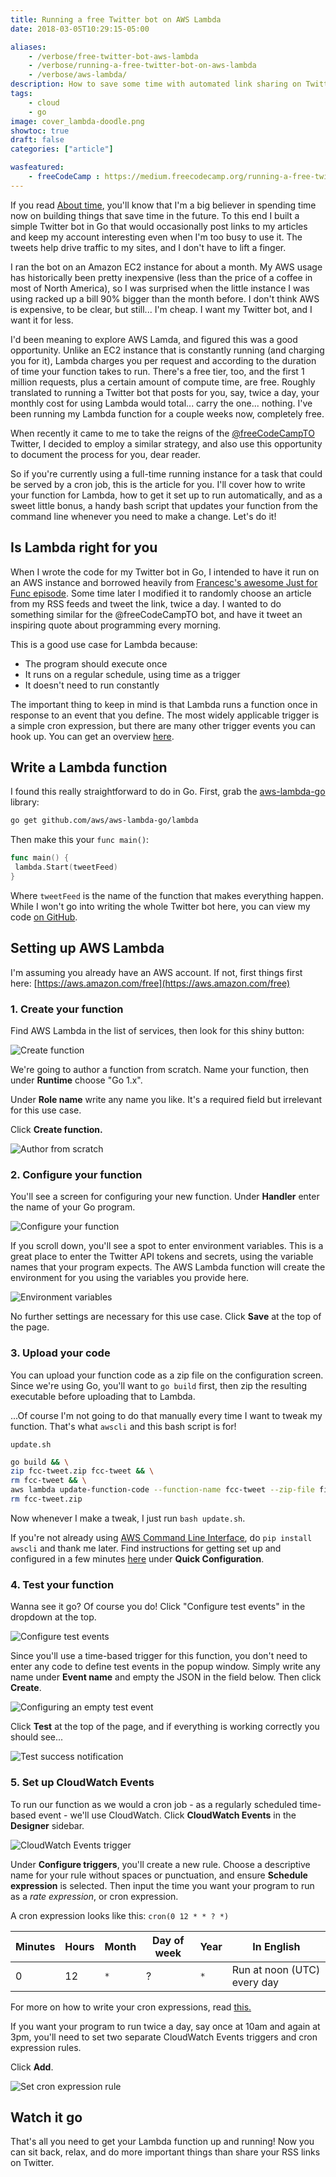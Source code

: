 ```yaml
---
title: Running a free Twitter bot on AWS Lambda
date: 2018-03-05T10:29:15-05:00

aliases:
    - /verbose/free-twitter-bot-aws-lambda
    - /verbose/running-a-free-twitter-bot-on-aws-lambda
    - /verbose/aws-lambda/
description: How to save some time with automated link sharing on Twitter - for free!
tags:
    - cloud
    - go
image: cover_lambda-doodle.png
showtoc: true
draft: false
categories: ["article"]

wasfeatured:
    - freeCodeCamp : https://medium.freecodecamp.org/running-a-free-twitter-bot-on-aws-lambda-66160eb4de4
---
```


If you read [About time](/blog/about-time/), you'll know that I'm a big believer in spending time now on building things that save time in the future. To this end I built a simple Twitter bot in Go that would occasionally post links to my articles and keep my account interesting even when I'm too busy to use it. The tweets help drive traffic to my sites, and I don't have to lift a finger.

I ran the bot on an Amazon EC2 instance for about a month. My AWS usage has historically been pretty inexpensive (less than the price of a coffee in most of North America), so I was surprised when the little instance I was using racked up a bill 90% bigger than the month before. I don't think AWS is expensive, to be clear, but still... I'm cheap. I want my Twitter bot, and I want it for less.

I'd been meaning to explore AWS Lamda, and figured this was a good opportunity. Unlike an EC2 instance that is constantly running (and charging you for it), Lambda charges you per request and according to the duration of time your function takes to run. There's a free tier, too, and the first 1 million requests, plus a certain amount of compute time, are free. Roughly translated to running a Twitter bot that posts for you, say, twice a day, your monthly cost for using Lambda would total... carry the one... nothing. I've been running my Lambda function for a couple weeks now, completely free.

When recently it came to me to take the reigns of the [@freeCodeCampTO](https://twitter.com/freeCodeCampTO) Twitter, I decided to employ a similar strategy, and also use this opportunity to document the process for you, dear reader.

So if you're currently using a full-time running instance for a task that could be served by a cron job, this is the article for you. I'll cover how to write your function for Lambda, how to get it set up to run automatically, and as a sweet little bonus, a handy bash script that updates your function from the command line whenever you need to make a change. Let's do it!

## Is Lambda right for you

When I wrote the code for my Twitter bot in Go, I intended to have it run on an AWS instance and borrowed heavily from [Francesc's awesome Just for Func episode](https://github.com/campoy/justforfunc/tree/master/14-twitterbot). Some time later I modified it to randomly choose an article from my RSS feeds and tweet the link, twice a day. I wanted to do something similar for the @freeCodeCampTO bot, and have it tweet an inspiring quote about programming every morning.

This is a good use case for Lambda because:

* The program should execute once
* It runs on a regular schedule, using time as a trigger
* It doesn't need to run constantly

The important thing to keep in mind is that Lambda runs a function once in response to an event that you define. The most widely applicable trigger is a simple cron expression, but there are many other trigger events you can hook up. You can get an overview [here](https://aws.amazon.com/lambda/).

## Write a Lambda function

I found this really straightforward to do in Go. First, grab the [aws-lambda-go](https://github.com/aws/aws-lambda-go) library:

```bash
go get github.com/aws/aws-lambda-go/lambda
```

Then make this your `func main()`:

```go
func main() {
 lambda.Start(tweetFeed)
}
```

Where `tweetFeed` is the name of the function that makes everything happen. While I won't go into writing the whole Twitter bot here, you can view my code [on GitHub](https://gist.github.com/victoriadrake/7859dab68df87e28f40d6715d08383c7).

## Setting up AWS Lambda

I'm assuming you already have an AWS account. If not, first things first here: [https://aws.amazon.com/free](https://aws.amazon.com/free)

### 1. Create your function

Find AWS Lambda in the list of services, then look for this shiny button:

![Create function](lambda-01.png#screenshot)

We're going to author a function from scratch. Name your function, then under **Runtime** choose "Go 1.x".

Under **Role name** write any name you like. It's a required field but irrelevant for this use case.

Click **Create function.**

![Author from scratch](lambda-02.png#screenshot)

### 2. Configure your function

You'll see a screen for configuring your new function. Under **Handler** enter the name of your Go program.

![Configure your function](lambda-03.png#screenshot)

If you scroll down, you'll see a spot to enter environment variables. This is a great place to enter the Twitter API tokens and secrets, using the variable names that your program expects. The AWS Lambda function will create the environment for you using the variables you provide here.

![Environment variables](lambda-04.png#screenshot)

No further settings are necessary for this use case. Click **Save** at the top of the page.

### 3. Upload your code

You can upload your function code as a zip file on the configuration screen. Since we're using Go, you'll want to `go build` first, then zip the resulting executable before uploading that to Lambda.

...Of course I'm not going to do that manually every time I want to tweak my function. That's what `awscli` and this bash script is for!

`update.sh`

```sh
go build && \
zip fcc-tweet.zip fcc-tweet && \
rm fcc-tweet && \
aws lambda update-function-code --function-name fcc-tweet --zip-file fileb://fcc-tweet.zip && \
rm fcc-tweet.zip
```

Now whenever I make a tweak, I just run `bash update.sh`.

If you're not already using [AWS Command Line Interface](https://aws.amazon.com/cli/), do `pip install awscli` and thank me later. Find instructions for getting set up and configured in a few minutes [here](https://docs.aws.amazon.com/cli/latest/userguide/cli-chap-getting-started.html) under **Quick Configuration**.

### 4. Test your function

Wanna see it go? Of course you do! Click "Configure test events" in the dropdown at the top.

![Configure test events](lambda-05.png#screenshot)

Since you'll use a time-based trigger for this function, you don't need to enter any code to define test events in the popup window. Simply write any name under **Event name** and empty the JSON in the field below. Then click **Create**.

![Configuring an empty test event](lambda-06.png#screenshot)

Click **Test** at the top of the page, and if everything is working correctly you should see...

![Test success notification](lambda-07.png#screenshot)

### 5. Set up CloudWatch Events

To run our function as we would a cron job - as a regularly scheduled time-based event - we'll use CloudWatch. Click **CloudWatch Events** in the **Designer** sidebar.

![CloudWatch Events trigger](lambda-08.png#screenshot)

Under **Configure triggers**, you'll create a new rule. Choose a descriptive name for your rule without spaces or punctuation, and ensure **Schedule expression** is selected. Then input the time you want your program to run as a *rate expression*, or cron expression.

A cron expression looks like this: `cron(0 12 * * ? *)`

| Minutes | Hours | Month | Day of week | Year | In English                  |
| ------- | ----- | ----- | ----------- | ---- | --------------------------- |
| 0       | 12    | `*`   | ?           | `*`  | Run at noon (UTC) every day |

For more on how to write your cron expressions, read [this.](https://docs.aws.amazon.com/AmazonCloudWatch/latest/events/ScheduledEvents.html)

If you want your program to run twice a day, say once at 10am and again at 3pm, you'll need to set two separate CloudWatch Events triggers and cron expression rules.

Click **Add**.

![Set cron expression rule](lambda-09.png#screenshot)

## Watch it go

That's all you need to get your Lambda function up and running! Now you can sit back, relax, and do more important things than share your RSS links on Twitter.
